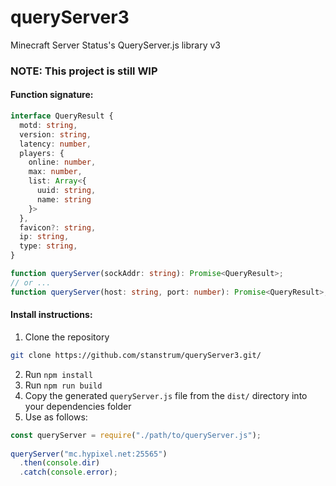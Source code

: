 # queryServer3
Minecraft Server Status's QueryServer.js library v3
### NOTE: This project is still WIP
#### Function signature:
```ts
interface QueryResult {
  motd: string,
  version: string,
  latency: number,
  players: {
    online: number,
    max: number,
    list: Array<{
      uuid: string,
      name: string
    }>
  },
  favicon?: string,
  ip: string,
  type: string,
}

function queryServer(sockAddr: string): Promise<QueryResult>;
// or ...
function queryServer(host: string, port: number): Promise<QueryResult>;
````

#### Install instructions:
1. Clone the repository
```sh
git clone https://github.com/stanstrum/queryServer3.git/
```
2. Run `npm install`
3. Run `npm run build`
4. Copy the generated `queryServer.js` file from the `dist/` directory into your dependencies folder
5. Use as follows:
```js
const queryServer = require("./path/to/queryServer.js");
    
queryServer("mc.hypixel.net:25565")
  .then(console.dir)
  .catch(console.error);
```
